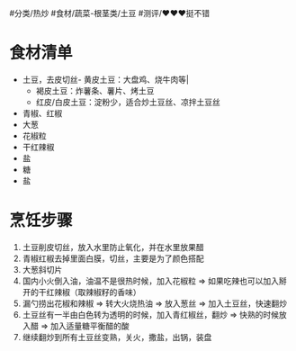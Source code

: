 #分类/热炒
#食材/蔬菜-根茎类/土豆 
#测评/❤️❤️❤️挺不错 

# 食材清单

- 土豆，去皮切丝- 黄皮土豆：大盘鸡、烧牛肉等| 
    - 褐皮土豆：炸薯条、薯片、烤土豆
    - 红皮/白皮土豆：淀粉少，适合炒土豆丝、凉拌土豆丝
- 青椒、红椒
- 大葱
- 花椒粒
- 干红辣椒
- 盐
- 糖
- 盐

# 烹饪步骤

1. 土豆削皮切丝，放入水里防止氧化，并在水里放果醋
2. 青椒红椒去掉里面白膜，切丝，主要是为了颜色搭配
3. 大葱斜切片
4. 国内小火倒入油，油温不是很热时候，加入花椒粒 ⇒ 如果吃辣也可以加入掰开的干红辣椒（取辣椒籽的香味）
5. 漏勺捞出花椒和辣椒 ⇒ 转大火烧热油 ⇒ 放入葱丝 ⇒ 加入土豆丝，快速翻炒
6. 土豆丝有一半由白色转为透明的时候，加入青红椒丝，翻炒 ⇒ 快熟的时候放入醋 ⇒ 加入适量糖平衡醋的酸
7. 继续翻炒到所有土豆丝变熟，关火，撒盐，出锅，装盘